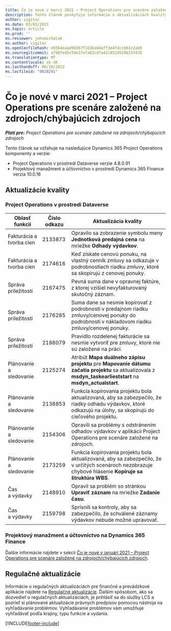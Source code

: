 ```yaml
---
title: Čo je nové v marci 2021 – Project Operations pre scenáre založené na zdrojoch/chýbajúcich zdrojoch
description: Tento článok poskytuje informácie o aktualizáciách kvality dostupných vo vydaní Project Operations z marca 2021 pre scenáre založené na zdrojoch alebo bez zásob.
author: sigitac
ms.date: 03/03/2021
ms.topic: article
ms.prod: ''
ms.reviewer: johnmichalak
ms.author: sigitac
ms.openlocfilehash: e93b4eaad98267f163bad4aff3e4fdcc661e2ab0
ms.sourcegitcommit: a798fed5c59e3fefa62cdfa42c852d529b33fd35
ms.translationtype: MT
ms.contentlocale: sk-SK
ms.lasthandoff: 06/18/2022
ms.locfileid: "9028291"
---
```

# <a name="whats-new-march-2021---project-operations-for-resourcenon-stocked-based-scenarios"></a>Čo je nové v marci 2021 – Project Operations pre scenáre založené na zdrojoch/chýbajúcich zdrojoch

_**Platí pre:** Project Operations pre scenáre založené na zdrojoch/chýbajúcich zdrojoch_

Tento článok sa vzťahuje na nasledujúce Dynamics 365 Project Operations komponenty a verzie:

- Project Operations v prostredí Dataverse verzie 4.8.0.91 
- Projektový manažment a účtovníctvo v prostredí Dynamics 365 Finance verzia 10.0.16 

## <a name="quality-updates"></a>Aktualizácie kvality

### <a name="project-operations-on-dataverse"></a>Project Operations v prostredí Dataverse


| **Oblasť funkcií** | **Číslo odkazu** | **Aktualizácia kvality** |
| --- | --- | --- |
| Fakturácia a tvorba cien | 2133873 | Opravilo sa zobrazenie symbolu meny **Jednotková predajná cena** na mriežke **Odhady výdavkov**. |
| Fakturácia a tvorba cien | 2174616 | Keď získate cenovú ponuku, na vlastný cenník zmluvy sa odkazuje v podrobnostiach riadku zmluvy, ktoré sa skopírujú z cenovej ponuky. |
| Správa príležitostí | 2167475 | Pevná suma dane v opravnej faktúre, z ktorej vzišiel nevyfakturovaný skutočný záznam. |
| Správa príležitostí | 2176285 | Suma dane sa nesmie kopírovať z podrobností v predajnom riadku zmluvy/cenovej ponuky do podrobností v nákladovom riadku zmluvy/cenovej ponuky. |
| Správa príležitostí | 2188079 | Pravidlo rozdelenej fakturácie sa nesmie vytvoriť pre zmluvy, ktoré nie sú založené na práci. |
| Plánovanie a sledovanie | 2125274 | Atribút **Mapa duálneho zápisu projektu** pre **Mapovanie dátumu začatia projektu** sa aktualizovala z **msdyn\_taskearlieststart** na **msdyn\_actualstart**. |
| Plánovanie a sledovanie | 2138853 | Funkcia kopírovania projektu bola aktualizovaná, aby sa zabezpečilo, že riadky odhadu výdavkov, ktoré odkazujú na úlohy, sa skopírujú do cieľového projektu. |
| Plánovanie a sledovanie | 2154306 | Opravili sa problémy s odstránením odhadov výdavkov v aplikácii Project Operations pre scenáre založené na zdrojoch. |
| Plánovanie a sledovanie | 2173259 | Funkcia kopírovania projektu bola aktualizovaná, aby sa zabezpečilo, že v určitých scenároch nezobrazuje chybové hlásenie **Kopíruje sa štruktúra WBS**. |
| Čas a výdavky | 2148910 | Opravil sa problém so stránkou **Upraviť záznam** na mriežke **Zadanie času**. |
| Čas a výdavky | 2159798 | Sprísnili sa kontroly, aby sa zabezpečilo, že schválené záznamy výdavkov nebude možné upravovať. |

### <a name="project-management-and-accounting-on-dynamics-365-finance"></a>Projektový manažment a účtovníctvo na Dynamics 365 Finance

Ďalšie informácie nájdete v sekcii [Čo je nové v januári 2021 – Project Operations pre scenáre založené na zdrojoch/chýbajúcich zdrojoch](whats-new-jan-2021-resource-based.md).

## <a name="regulatory-updates"></a>Regulačné aktualizácie

Informácie o regulačných aktualizáciách pre finančné a prevádzkové aplikácie nájdete na [Regulačné aktualizácie](/dynamics365/finance/localizations/regulatory-updates). Ďalším spôsobom, ako sa dozvedieť o regulačných aktualizáciách, je prihlásiť sa do služby LCS a pozrieť si plánované aktualizácie právnych predpisov pomocou nástroja na vyhľadávanie problémov. Vyhľadávanie problémov vám umožňuje vyhľadávať podľa krajiny, typu funkcie a vydania.


[!INCLUDE[footer-include](../includes/footer-banner.md)]